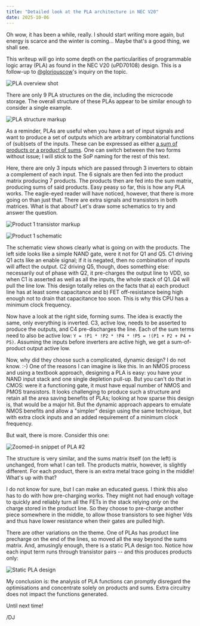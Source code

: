 ```yaml
---
title: "Detailed look at the PLA architecture in NEC V20"
date: 2025-10-06
---
```


Oh wow, it has been a while, really. I should start writing more again, but energy is scarce and the winter is coming... Maybe that's a good thing, we shall see.

This writeup will go into some depth on the particularities of programmable logic array (PLA) as found in the NEC V20 (uPD70108) design. This is a follow-up to [@gloriouscow](https://oldbytes.space/@gloriouscow)'s inquiry on the topic.

![PLA overview shot](/blarg/assets/20251006/pla-overview.jpg)

There are only 9 PLA structures on the die, including the microcode storage. The overall structure of these PLAs appear to be similar enough to consider a single example.

![PLA structure markup](/blarg/assets/20251006/pla-markup.jpg)

As a reminder, PLAs are useful when you have a set of input signals and want to produce a set of outputs which are arbitrary combinatorial functions of (sub)sets of the inputs. These can be expressed as either [a sum of products or a product of sums](https://en.wikipedia.org/wiki/Canonical_normal_form). One can switch between the two forms without issue; I will stick to the SoP naming for the rest of this text.

Here, there are only 3 inputs which are passed through 3 inverters to obtain a complement of each input. The 6 signals are then fed into the product matrix producing 7 products. The products then are fed into the sum matrix, producing sums of said products. Easy peasy so far, this is how any PLA works. The eagle-eyed reader will have noticed, however, that there is more going on than just that. There are extra signals and transistors in both matrices. What is that about? Let's draw some schematics to try and answer the question.

![Product 1 transistor markup](/blarg/assets/20251006/p1-markup.jpg)

![Product 1 schematic](/blarg/assets/20251006/p1-sch.png)

The schematic view shows clearly what is going on with the products. The left side looks like a simple NAND gate, were it not for Q1 and Q5. C1 driving Q1 acts like an enable signal; if it is negated, then no combination of inputs will affect the output. C2 driving Q5, though, does something else: necessarily out of phase with Q2, it pre-charges the output line to VDD, so when C1 is asserted as well as all the inputs, the whole stack of Q1..Q4 will pull the line low. This design totally relies on the facts that a) each product line has at least some capacitance and b) FET off-resistance being high enough not to drain that capacitance too soon. This is why this CPU has a minimum clock frequency.

Now have a look at the right side, forming sums. The idea is exactly the same, only everything is inverted. C3, active low, needs to be asserted to produce the outputs, and C4 pre-discharges the line. Each of the sum terms need to also be active low: `Y = !P1 * !P2 * !P4 * !P5 = !(P1 + P2 + P4 + P5)`. Assuming the inputs before inverters are active high, we get a sum-of-product output active low.

Now, why did they choose such a complicated, dynamic design? I do not know. :-) One of the reasons I can imagine is like this. In an NMOS process and using a textbook approach, designing a PLA is easy: you have your NAND input stack and one single depletion pull-up. But you can't do that in CMOS: were it a functioning gate, it must have equal number of NMOS and PMOS transistors. It looks challenging to produce such a structure and retain all the area saving benefits of PLAs; looking at how sparse this design is, that would be a major hit. But the dynamic approach appears to emulate NMOS benefits and allow a "simpler" design using the same technique, but with extra clock inputs and an added requirement of a minimum clock frequency.

But wait, there is more. Consider this one:

![Zoomed-in snippet of PLA #2](/blarg/assets/20251006/pla2-zoomed.jpg)

The structure is very similar, and the sums matrix itself (on the left) is unchanged, from what I can tell. The products matrix, however, is slightly different. For each product, there is an extra metal trace going in the middle! What's up with that?

I do not know for sure, but I can make an educated guess. I think this also has to do with how pre-charging works. They might not had enough voltage to quickly and reliably turn all the FETs in the stack relying *only* on the charge stored in the product line. So they choose to pre-charge another piece somewhere in the middle, to allow those transistors to see higher Vds and thus have lower resistance when their gates are pulled high.

There are other variations on the theme. One of PLAs has product line precharge on the end of the lines, so moved all the way beyond the sums matrix. And, amusingly enough, there is a static PLA design too. Notice how each input term runs through transistor pairs -- and this produces products only:

![Static PLA design](/blarg/assets/20251006/static-pla.jpg)

My conclusion is: the analysis of PLA functions can promptly disregard the optimisations and concentrate solely on products and sums. Extra circuitry does not impact the functions generated.

Until next time!

/DJ
